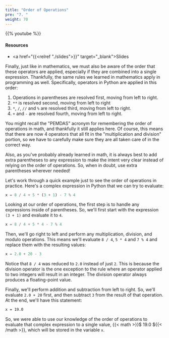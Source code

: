```yaml
---
title: "Order of Operations"
pre: "7. "
weight: 70
---
```


{{% youtube  %}}

#### Resources

* <a href="{{<relref "./slides">}}" target="_blank">Slides</a>

Finally, just like in mathematics, we must also be aware of the order that these operators are applied, especially if they are combined into a single expression. Thankfully, the same rules we learned in mathematics apply in programming as well. Specifically, operators in Python are applied in this order:

1. Operations in parentheses are resolved first, moving from left to right.
1. `**` is resolved second, moving from left to right 
1. `*`, `/`, `//` and `%` are resolved third, moving from left to right.
1. `+` and `-` are resolved fourth, moving from left to right.

You might recall the "PEMDAS" acronym for remembering the order of operations in math, and thankfully it still applies here. Of course, this means that there are now 4 operators that all fit in the "multiplication and division" portion, so we have to carefully make sure they are all taken care of in the correct way. 

Also, as you've probably already learned in math, it is always best to add extra parentheses to any expression to make the intent very clear instead of relying on the order of operations. So, when in doubt, use extra parentheses wherever needed!

Let's work through a quick example just to see the order of operations in practice. Here's a complex expression in Python that we can try to evaluate:

```python
x = 8 / 4 + 5 * (3 + 1) - 7 % 4
```

Looking at our order of operations, the first step is to handle any expressions inside of parentheses. So, we'll first start with the expression `(3 + 1)` and evaluate it to `4`.

```python
x = 8 / 4 + 5 * 4 - 7 % 4
```

Then, we'll go right to left and perform any multiplication, division, and modulo operations. This means we'll evaluate `8 / 4`, `5 * 4` and `7 % 4` and replace them with the resulting values:

```python
x = 2.0 + 20 - 3
```

Notice that `8 / 4` was reduced to `2.0` instead of just `2`. This is because the division operator is the one exception to the rule where an operator applied to two integers will result in an integer. The division operator always produces a floating-point value. 

Finally, we'll perform addition and subtraction from left to right. So, we'll evaluate `2.0 + 20` first, and then subtract `3` from the result of that operation. At the end, we'll have this statement:

```tex
x = 19.0
```

So, we were able to use our knowledge of the order of operations to evaluate that complex expression to a single value, {{< math >}}$ 19.0 ${{< /math >}}, which will be stored in the variable `x`. 